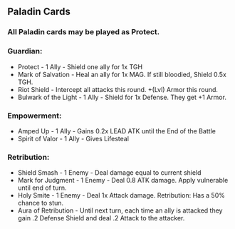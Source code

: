 ## Paladin Cards

### All Paladin cards may be played as Protect.

### Guardian:

- Protect - 1 Ally - Shield one ally for 1x TGH
- Mark of Salvation - Heal an ally for 1x MAG. If still bloodied, Shield 0.5x TGH.
- Riot Shield - Intercept all attacks this round. +(Lvl) Armor this round.
- Bulwark of the Light - 1 Ally - Shield for 1x Defense. They get +1 Armor.

### Empowerment:

- Amped Up - 1 Ally - Gains 0.2x LEAD ATK until the End of the Battle
- Spirit of Valor - 1 Ally - Gives Lifesteal

### Retribution:

- Shield Smash - 1 Enemy - Deal damage equal to current shield
- Mark for Judgment - 1 Enemy - Deal 0.8 ATK damage. Apply vulnerable until end of turn.
- Holy Smite - 1 Enemy - Deal 1x Attack damage. Retribution: Has a 50% chance to stun.
- Aura of Retribution - Until next turn, each time an ally is attacked they gain .2 Defense Shield and deal .2 Attack to the attacker.

